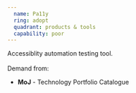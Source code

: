```yaml
---
  name: Pa11y
  ring: adopt
  quadrant: products & tools
  capability: poor
---
```

Accessiblity automation testing tool.
<br/><br/>Demand from: <ul><li><strong>MoJ</strong> - Technology Portfolio Catalogue</li></ul>
